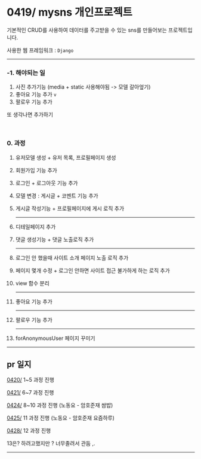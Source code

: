 # 0419/ mysns 개인프로젝트

기본적인 CRUD를 사용하여 데이터를 주고받을 수 있는 sns를 만들어보는 프로젝트입니다. 

사용한 웹 프레임워크 : `Django`

<hr>



### -1. 해야되는 일


1. 사진 추가기능 (media + static 사용해야됨 -> 모델 갈아엎기)
2. 좋아요 기능 추가 `v`
2. 팔로우 기능 추가

또 생각나면 추가하기

<br>

### 0. 과정


1. 유저모델 생성 + 유저 목록, 프로필페이지 생성

2. 회원가입 기능 추가

3. 로그인 + 로그아웃 기능 추가

4. 모델 변경 : 게시글 + 코멘트 기능 추가

5. 게시글 작성기능 + 프로필페이지에 게시 로직 추가

   <hr>

6. 디테일페이지 추가

7. 댓글 생성기능 + 댓글 노출로직 추가

   <hr>

8. 로그인 안 했을때 사이트 소개 페이지 노출 로직 추가

9. 페이지 몇개 수정 + 로그인 안하면 사이트 접근 불가하게 하는 로직 추가

10. view 함수 분리

    <hr>

11. 좋아요 기능 추가

    <hr>

12. 팔로우 기능 추가

    <hr>

13. forAnonymousUser 페이지 꾸미기


<hr>

## pr 일지

[0420/](./record/mysns_0420.md) 1~5 과정 진행

[0421/](./record/mysns_0421.md) 6~7 과정 진행

[0424/](./record/mysns_0424.md) 8~10 과정 진행 (노동요 - 암호준재 쌈밥)

[0425/](./record/mysns_0425.md) 11 과정 진행 (노동요 - 암호준재 요즘하루)

[0428/](./record/mysns_0428.md) 12 과정 진행

13은? 하려고했지만 ? 너무졸려서 관둠 ,.

<hr>

